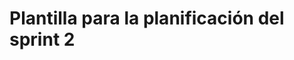 # Plantilla para la planificación del sprint 2

<!-- Aquí puedes agregar los detalles específicos para este archivo. -->
